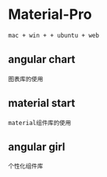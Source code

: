# Material-Pro

    mac + win + + ubuntu + web

## angular chart
    图表库的使用
    
## material start
    material组件库的使用
    
## angular girl
    个性化组件库

